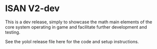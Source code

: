# ISAN V2-dev

This is a dev release, simply to showcase the math main elements of the core system operating in game and facilitate further development and testing.

See the yolol release file here for the code and setup instructions.